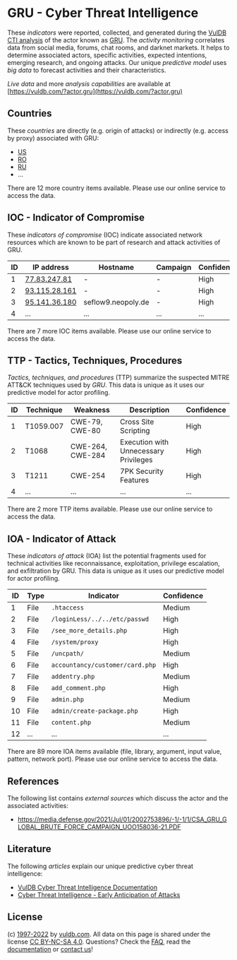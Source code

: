 # GRU - Cyber Threat Intelligence

These _indicators_ were reported, collected, and generated during the [VulDB CTI analysis](https://vuldb.com/?kb.cti) of the actor known as [GRU](https://vuldb.com/?actor.gru). The _activity monitoring_ correlates data from social media, forums, chat rooms, and darknet markets. It helps to determine associated actors, specific activities, expected intentions, emerging research, and ongoing attacks. Our unique _predictive model_ uses _big data_ to forecast activities and their characteristics.

_Live data_ and more _analysis capabilities_ are available at [https://vuldb.com/?actor.gru](https://vuldb.com/?actor.gru)

## Countries

These _countries_ are directly (e.g. origin of attacks) or indirectly (e.g. access by proxy) associated with GRU:

* [US](https://vuldb.com/?country.us)
* [RO](https://vuldb.com/?country.ro)
* [RU](https://vuldb.com/?country.ru)
* ...

There are 12 more country items available. Please use our online service to access the data.

## IOC - Indicator of Compromise

These _indicators of compromise_ (IOC) indicate associated network resources which are known to be part of research and attack activities of GRU.

ID | IP address | Hostname | Campaign | Confidence
-- | ---------- | -------- | -------- | ----------
1 | [77.83.247.81](https://vuldb.com/?ip.77.83.247.81) | - | - | High
2 | [93.115.28.161](https://vuldb.com/?ip.93.115.28.161) | - | - | High
3 | [95.141.36.180](https://vuldb.com/?ip.95.141.36.180) | seflow9.neopoly.de | - | High
4 | ... | ... | ... | ...

There are 7 more IOC items available. Please use our online service to access the data.

## TTP - Tactics, Techniques, Procedures

_Tactics, techniques, and procedures_ (TTP) summarize the suspected MITRE ATT&CK techniques used by _GRU_. This data is unique as it uses our predictive model for actor profiling.

ID | Technique | Weakness | Description | Confidence
-- | --------- | -------- | ----------- | ----------
1 | T1059.007 | CWE-79, CWE-80 | Cross Site Scripting | High
2 | T1068 | CWE-264, CWE-284 | Execution with Unnecessary Privileges | High
3 | T1211 | CWE-254 | 7PK Security Features | High
4 | ... | ... | ... | ...

There are 2 more TTP items available. Please use our online service to access the data.

## IOA - Indicator of Attack

These _indicators of attack_ (IOA) list the potential fragments used for technical activities like reconnaissance, exploitation, privilege escalation, and exfiltration by GRU. This data is unique as it uses our predictive model for actor profiling.

ID | Type | Indicator | Confidence
-- | ---- | --------- | ----------
1 | File | `.htaccess` | Medium
2 | File | `/loginLess/../../etc/passwd` | High
3 | File | `/see_more_details.php` | High
4 | File | `/system/proxy` | High
5 | File | `/uncpath/` | Medium
6 | File | `accountancy/customer/card.php` | High
7 | File | `addentry.php` | Medium
8 | File | `add_comment.php` | High
9 | File | `admin.php` | Medium
10 | File | `admin/create-package.php` | High
11 | File | `content.php` | Medium
12 | ... | ... | ...

There are 89 more IOA items available (file, library, argument, input value, pattern, network port). Please use our online service to access the data.

## References

The following list contains _external sources_ which discuss the actor and the associated activities:

* https://media.defense.gov/2021/Jul/01/2002753896/-1/-1/1/CSA_GRU_GLOBAL_BRUTE_FORCE_CAMPAIGN_UOO158036-21.PDF

## Literature

The following _articles_ explain our unique predictive cyber threat intelligence:

* [VulDB Cyber Threat Intelligence Documentation](https://vuldb.com/?kb.cti)
* [Cyber Threat Intelligence - Early Anticipation of Attacks](https://www.scip.ch/en/?labs.20201022)

## License

(c) [1997-2022](https://vuldb.com/?kb.changelog) by [vuldb.com](https://vuldb.com/?kb.about). All data on this page is shared under the license [CC BY-NC-SA 4.0](https://creativecommons.org/licenses/by-nc-sa/4.0/). Questions? Check the [FAQ](https://vuldb.com/?kb.faq), read the [documentation](https://vuldb.com/?kb) or [contact us](https://vuldb.com/?contact)!
